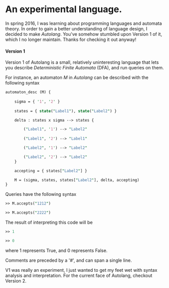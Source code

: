 # An experimental language.

In spring 2016, I was learning about programming languages and automata theory. In order to gain a better understanding of language design, I decided to make *Autolang*. You've somehow stumbled upon Version 1 of it, which I no longer maintain. Thanks for checking it out anyway!

#### Version 1

Version 1 of Autolang is a small, relatively uninteresting language that lets you describe *Deterministic Finite Automata* (DFA), and run queries on them.

For instance, an automaton *M* in *Autolang* can be described with the following syntax

```perl
automaton_desc (M) {
	
	sigma = { '1', '2' }
	
	states = { state("Label1"), state("Label2") }

	delta : states x sigma --> states { 

		("Label1", '1') --> "Label2"	
		
		("Label1", '2') --> "Label1"

		("Label2", '1') --> "Label2"

		("Label2", '2') --> "Label2"
	}

	accepting = { states["Label2"] }

	M = (sigma, states, states["Label2"], delta, accepting)
}
```

Queries have the following syntax

```perl
>> M.accepts("1212")

>> M.accepts("2222")
```

The result of interpreting this code will be 

```perl
>> 1

>> 0
```

where 1 represents True, and 0 represents False. 

Comments are preceded by a '#', and can span a single line.

V1 was really an experiment, I just wanted to get my feet wet with syntax analysis and interpretation. For the current face of Autolang, checkout Version 2.
